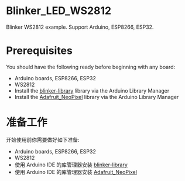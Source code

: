 # Blinker_LED_WS2812
Blinker WS2812 example. Support Arduino, ESP8266, ESP32.  
  
# Prerequisites
You should have the following ready before beginning with any board:
* Arduino boards, ESP8266, ESP32
* WS2812
* Install the [blinker-library](https://github.com/i3water/blinker-library) library via the Arduino Library Manager  
* Install the [Adafruit_NeoPixel](https://github.com/adafruit/Adafruit_NeoPixel) library via the Arduino Library Manager  
  
# 准备工作
开始使用前你需要做好如下准备:
* Arduino boards, ESP8266, ESP32
* WS2812
* 使用 Arduino IDE 的库管理器安装 [blinker-library](https://github.com/i3water/blinker-library)  
* 使用 Arduino IDE 的库管理器安装 [Adafruit_NeoPixel](https://github.com/adafruit/Adafruit_NeoPixel)  
